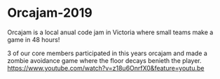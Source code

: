 # Orcajam-2019

Orcajam is a local anual code jam in Victoria where small teams make a game in 48 hours!

3 of our core members participated in this years orcajam and made a zombie avoidance game where the floor decays benieth the player.
https://www.youtube.com/watch?v=z18u6OnrfX0&feature=youtu.be

